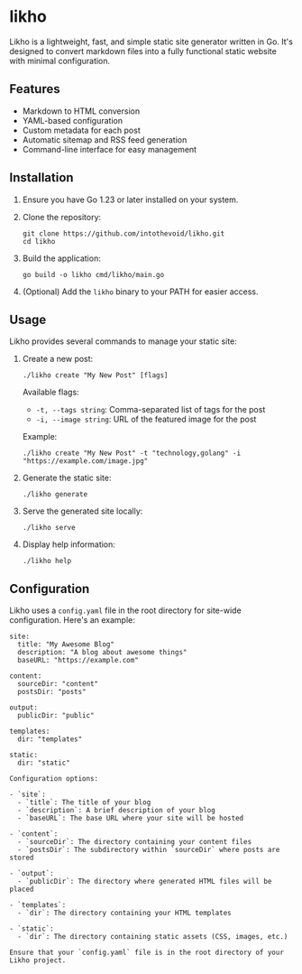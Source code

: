 # likho

Likho is a lightweight, fast, and simple static site generator written in Go. It's designed to convert markdown files into a fully functional static website with minimal configuration.

## Features

- Markdown to HTML conversion
- YAML-based configuration
- Custom metadata for each post
- Automatic sitemap and RSS feed generation
- Command-line interface for easy management

## Installation

1. Ensure you have Go 1.23 or later installed on your system.

2. Clone the repository:
   ```
   git clone https://github.com/intothevoid/likho.git
   cd likho
   ```

3. Build the application:
   ```
   go build -o likho cmd/likho/main.go
   ```

4. (Optional) Add the `likho` binary to your PATH for easier access.

## Usage

Likho provides several commands to manage your static site:

1. Create a new post:
   ```
   ./likho create "My New Post" [flags]
   ```
   
   Available flags:
   - `-t, --tags string`: Comma-separated list of tags for the post
   - `-i, --image string`: URL of the featured image for the post

   Example:
   ```
   ./likho create "My New Post" -t "technology,golang" -i "https://example.com/image.jpg"
   ```

2. Generate the static site:
   ```
   ./likho generate
   ```

3. Serve the generated site locally:
   ```
   ./likho serve
   ```

4. Display help information:
   ```
   ./likho help
   ```

## Configuration

Likho uses a `config.yaml` file in the root directory for site-wide configuration. Here's an example:

```
site:
  title: "My Awesome Blog"
  description: "A blog about awesome things"
  baseURL: "https://example.com"

content:
  sourceDir: "content"
  postsDir: "posts"

output:
  publicDir: "public"

templates:
  dir: "templates"

static:
  dir: "static"

Configuration options:

- `site`:
  - `title`: The title of your blog
  - `description`: A brief description of your blog
  - `baseURL`: The base URL where your site will be hosted

- `content`:
  - `sourceDir`: The directory containing your content files
  - `postsDir`: The subdirectory within `sourceDir` where posts are stored

- `output`:
  - `publicDir`: The directory where generated HTML files will be placed

- `templates`:
  - `dir`: The directory containing your HTML templates

- `static`:
  - `dir`: The directory containing static assets (CSS, images, etc.)

Ensure that your `config.yaml` file is in the root directory of your Likho project.